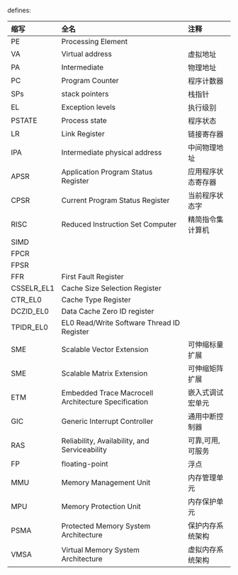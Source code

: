 defines:

|缩写|全名|注释|
|:-|:-|:-|
|PE|Processing Element|
|VA|Virtual address|虚拟地址|
|PA|Intermediate|物理地址|
|PC|Program Counter|程序计数器|
|SPs|stack pointers|栈指针|
|EL|Exception levels|执行级别|
|PSTATE|Process state|程序状态|
|LR|Link Register|链接寄存器|
|IPA|Intermediate physical address|中间物理地址|
|APSR|Application Program Status Register|应用程序状态寄存器|
|CPSR|Current Program Status Register|当前程序状态字|
|RISC|Reduced Instruction Set Computer|精简指令集计算机|
|SIMD|
|FPCR|
|FPSR|
|FFR|First Fault Register|
|CSSELR_EL1|Cache Size Selection Register|
|CTR_EL0|Cache Type Register|
|DCZID_EL0|Data Cache Zero ID register|
|TPIDR_EL0|EL0 Read/Write Software Thread ID Register|
|SME|Scalable Vector Extension|可伸缩标量扩展|
|SME|Scalable Matrix Extension|可伸缩矩阵扩展|
|ETM|Embedded Trace Macrocell Architecture Specification|嵌入式调试宏单元|
|GIC|Generic Interrupt Controller|通用中断控制器|
|RAS|Reliability, Availability, and Serviceability|可靠,可用,可服务|
|FP|floating-point|浮点|
|MMU|Memory Management Unit|内存管理单元|
|MPU|Memory Protection Unit|内存保护单元|
|PSMA|Protected Memory System Architecture|保护内存系统架构|
|VMSA|Virtual Memory System Architecture|虚拟内存系统架构|